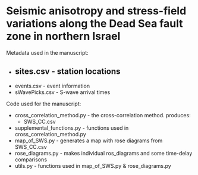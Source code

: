 # Seismic anisotropy and stress-field variations along the Dead Sea fault zone in northern Israel
Metadata used in the manuscript:
* ## sites.csv - station locations
* events.csv - event information
* sWavePicks.csv - S-wave arrival times

Code used for the manuscript:
* cross_correlation_method.py - the cross-correlation method. produces:
  * SWS_CC.csv
* supplemental_functions.py - functions used in cross_correlation_method.py
* map_of_SWS.py - generates a map with rose diagrams from SWS_CC.csv
* rose_diagrams.py - makes individual ros_diagrams and some time-delay comparisons
* utils.py - functions used in map_of_SWS.py & rose_diagrams.py
